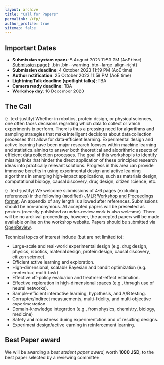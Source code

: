 ```yaml
---
layout: archive
title: "Call for Papers"
permalink: /cfp/
author_profile: true
sitemap: false
---
```


Important Dates
----------------
* **Submission system opens**: 5 August 2023 11:59 PM (AoE time)  [Submission page](https://openreview.net/group?id=NeurIPS.cc/2023/Workshop/ReALML){: .btn .btn--warning .btn--large .align-right}
* **Submission deadline**: 4 October 2023 11:59 PM (AoE time)
* **Author notification**: 25 October 2023 11:59 PM (AoE time)
* **Lightning Talk deadline (spotlight talks)**: TBA
* **Camera ready deadline**: TBA
* **Workshop day**: 16 December 2023

The Call
---------

{: .text-justify}
Whether in robotics, protein design, or physical sciences, one often faces decisions regarding which data to collect or which experiments to perform. There is thus a pressing need for algorithms and sampling strategies that make intelligent decisions about data collection processes that allow for data-efficient learning. Experimental design and active learning have been major research focuses within machine learning and statistics, aiming to answer both theoretical and algorithmic aspects of efficient data collection processes. The goal of this workshop is to identify missing links that hinder the direct application of these principled research ideas into practically relevant solutions. Progress in this area can provide immense benefits in using experimental design and active learning algorithms in emerging high-impact applications, such as materials design, computational biology, causal discovery, drug design, citizen science, etc.

{: .text-justify}
We welcome submissions of 4-6 pages (excluding references) in the following (modified) [JMLR Workshop and Proceedings format](https://realworldml.github.io/neurips2023/files/template.zip). An appendix of any length is allowed after references. Submissions should be non-anonymous. All accepted papers will be presented as posters (recently published or under-review work is also welcome). There will be no archival proceedings, however, the accepted papers will be made available online on the workshop website. Papers should be submitted via [OpenReview](https://openreview.net/group?id=NeurIPS.cc/2023/Workshop/ReALML).

Technical topics of interest include (but are not limited to):
- Large-scale and real-world experimental design
(e.g. drug design, physics, robotics, material design, protein design, causal discovery, citizen science).
- Efficient active learning and exploration.
- High-dimensional, scalable Bayesian and bandit optimization (e.g. contextual, multi-task).
- Effective off-policy evaluation and treatment-effect estimation.
- Effective exploration in high-dimensional spaces (e.g., through use of neural networks).
- Sample-efficient interactive learning, hypothesis, and A/B testing.
- Corrupted/indirect measurements, multi-fidelity, and multi-objective experimentation.
- Domain-knowledge integration (e.g., from physics, chemistry, biology, medicine).
- Safety and robustness during experimentation and of resulting designs.
- Experiment design/active learning in reinforcement learning.


Best Paper award
---------
We will be awarding a *best student paper award*, worth **1000 USD**, to the best paper selected by a reviewing committee
